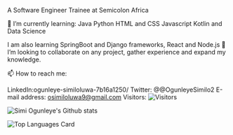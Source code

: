 A Software Engineer Trainee at Semicolon Africa

🌱 I’m currently learning:
Java Python HTML and CSS Javascript Kotlin and Data Science

I am also learning SpringBoot and Django frameworks, React and Node.js
💞️ I’m looking to collaborate on any project, gather experience and expand my knowledge.

📫 How to reach me:

LinkedIn:ogunleye-similoluwa-7b16a1250/
Twitter: @@OgunleyeSimilo2
E-mail address: osimiloluwa9@gmail.com
Visitors: ![Visitors](https://visitor-badge.glitch.me/badge?page_id=page.id)

![Simi Ogunleye's Github stats](https://github-readme-stats.vercel.app/api?username=Simex25&theme=highcontrast&show_icons=true&count_private=true)

![Top Languages Card](https://github-readme-stats.vercel.app/api/top-langs/?username=Simex25&layout=compact)
